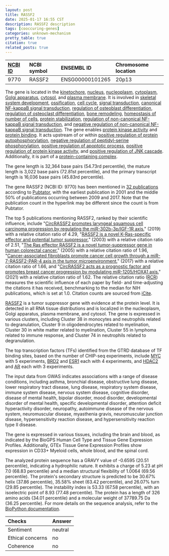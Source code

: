 ```yaml
---
layout: post
title: RASSF2
date: 2025-01-17 16:55 CST
description: RASSF2 description
tags: [cooccuring-genes]
categories: unknown-mechanism
pretty_table: true
citation: true
related_posts: true
---
```




| [NCBI ID](https://www.ncbi.nlm.nih.gov/gene/9770) | NCBI symbol | ENSEMBL ID | Chromosome location |
| :-------- | :------- | :-------- | :------- |
| 9770  | RASSF2 | ENSG00000101265 | 20p13  |



The gene is located in the [kinetochore](https://amigo.geneontology.org/amigo/term/GO:0000776), [nucleus](https://amigo.geneontology.org/amigo/term/GO:0005634), [nucleoplasm](https://amigo.geneontology.org/amigo/term/GO:0005654), [cytoplasm](https://amigo.geneontology.org/amigo/term/GO:0005737), [Golgi apparatus](https://amigo.geneontology.org/amigo/term/GO:0005794), [cytosol](https://amigo.geneontology.org/amigo/term/GO:0005829), and [plasma membrane](https://amigo.geneontology.org/amigo/term/GO:0005886). It is involved in [skeletal system development](https://amigo.geneontology.org/amigo/term/GO:0001501), [ossification](https://amigo.geneontology.org/amigo/term/GO:0001503), [cell cycle](https://amigo.geneontology.org/amigo/term/GO:0007049), [signal transduction](https://amigo.geneontology.org/amigo/term/GO:0007165), [canonical NF-kappaB signal transduction](https://amigo.geneontology.org/amigo/term/GO:0007249), [regulation of osteoblast differentiation](https://amigo.geneontology.org/amigo/term/GO:0045667), [regulation of osteoclast differentiation](https://amigo.geneontology.org/amigo/term/GO:0045670), [bone remodeling](https://amigo.geneontology.org/amigo/term/GO:0046849), [homeostasis of number of cells](https://amigo.geneontology.org/amigo/term/GO:0048872), [protein stabilization](https://amigo.geneontology.org/amigo/term/GO:0050821), [regulation of non-canonical NF-kappaB signal transduction](https://amigo.geneontology.org/amigo/term/GO:1901222), and [negative regulation of non-canonical NF-kappaB signal transduction](https://amigo.geneontology.org/amigo/term/GO:1901223). The gene enables [protein kinase activity](https://amigo.geneontology.org/amigo/term/GO:0004672) and [protein binding](https://amigo.geneontology.org/amigo/term/GO:0005515). It acts upstream of or within [positive regulation of protein autophosphorylation](https://amigo.geneontology.org/amigo/term/GO:0031954), [negative regulation of peptidyl-serine phosphorylation](https://amigo.geneontology.org/amigo/term/GO:0033137), [positive regulation of apoptotic process](https://amigo.geneontology.org/amigo/term/GO:0043065), [positive regulation of protein kinase activity](https://amigo.geneontology.org/amigo/term/GO:0045860), and [positive regulation of JNK cascade](https://amigo.geneontology.org/amigo/term/GO:0046330). Additionally, it is part of a [protein-containing complex](https://amigo.geneontology.org/amigo/term/GO:0032991).


The gene length is 32,364 base pairs (54.73rd percentile), the mature length is 3,022 base pairs (72.81st percentile), and the primary transcript length is 16,036 base pairs (45.83rd percentile).


The gene RASSF2 (NCBI ID: 9770) has been mentioned in [32 publications](https://pubmed.ncbi.nlm.nih.gov/?term=%22RASSF2%22) according to [Pubtator](https://academic.oup.com/nar/article/47/W1/W587/5494727), with the earliest publication in 2001 and the middle 50% of publications occurring between 2009 and 2017. Note that the publication count in the hyperlink may be different since the count is from Pubtator.


The top 5 publications mentioning RASSF2, ranked by their scientific influence, include "[CircRASSF2 promotes laryngeal squamous cell carcinoma progression by regulating the miR-302b-3p/IGF-1R axis.](https://pubmed.ncbi.nlm.nih.gov/30992382)" (2019) with a relative citation ratio of 4.29, "[RASSF2 is a novel K-Ras-specific effector and potential tumor suppressor.](https://pubmed.ncbi.nlm.nih.gov/12732644)" (2003) with a relative citation ratio of 2.51, "[The Ras effector RASSF2 is a novel tumor-suppressor gene in human colorectal cancer.](https://pubmed.ncbi.nlm.nih.gov/16012945)" (2005) with a relative citation ratio of 1.96, "[Cancer-associated fibroblasts promote cancer cell growth through a miR-7-RASSF2-PAR-4 axis in the tumor microenvironment.](https://pubmed.ncbi.nlm.nih.gov/27901488)" (2017) with a relative citation ratio of 1.66, and "[CircRASSF2 acts as a prognostic factor and promotes breast cancer progression by modulating miR-1205/HOXA1 axis.](https://pubmed.ncbi.nlm.nih.gov/34180753)" (2021) with a relative citation ratio of 1.62. The relative citation ratio ([RCR](https://journals.plos.org/plosbiology/article?id=10.1371/journal.pbio.1002541)) measures the scientific influence of each paper by field- and time-adjusting the citations it has received, benchmarking to the median for NIH publications, which is set at 1.0. Citation counts are sourced from [iCite](https://icite.od.nih.gov).


[RASSF2](https://www.proteinatlas.org/ENSG00000101265-RASSF2) is a tumor suppressor gene with evidence at the protein level. It is detected in all RNA tissue distributions and is localized in the nucleoplasm, Golgi apparatus, plasma membrane, and cytosol. The gene is expressed in various clusters, including Cluster 38 in monocytes and neutrophils related to degranulation, Cluster 9 in oligodendrocytes related to myelination, Cluster 30 in white matter related to myelination, Cluster 55 in lymphoma related to immune response, and Cluster 74 in neutrophils related to degranulation.


The top transcription factors (TFs) identified from the GTRD database of TF binding sites, based on the number of CHIP-seq experiments, include [MYC](https://www.ncbi.nlm.nih.gov/gene/4609) with 5 experiments, [BRD2](https://www.ncbi.nlm.nih.gov/gene/6046) and [ESR1](https://www.ncbi.nlm.nih.gov/gene/2099) each with 4 experiments, and [HDAC2](https://www.ncbi.nlm.nih.gov/gene/3066) and [AR](https://www.ncbi.nlm.nih.gov/gene/367) each with 3 experiments.



The input data from GWAS indicates associations with a range of disease conditions, including asthma, bronchial disease, obstructive lung disease, lower respiratory tract disease, lung disease, respiratory system disease, immune system disease, nervous system disease, cognitive disorder, disease of mental health, bipolar disorder, mood disorder, developmental disorder of mental health, specific developmental disorder, attention deficit hyperactivity disorder, neuropathy, autoimmune disease of the nervous system, neuromuscular disease, myasthenia gravis, neuromuscular junction disease, hypersensitivity reaction disease, and hypersensitivity reaction type II disease.



The gene is expressed in various tissues, including the brain and blood, as indicated by the BioGPS Human Cell Type and Tissue Gene Expression Profiles. Additionally, GTEx Tissue Gene Expression Profiles show expression in CD33+ Myeloid cells, whole blood, and the spinal cord.




The analyzed protein sequence has a GRAVY value of -0.6595 (20.51 percentile), indicating a hydrophilic nature. It exhibits a charge of 5.23 at pH 7.0 (68.83 percentile) and a median structural flexibility of 1.0064 (69.56 percentile). The protein's secondary structure is predicted to be 30.67% helix (37.86 percentile), 35.58% sheet (63.42 percentile), and 26.07% turn (29.85 percentile). The instability index is 53.33 (67.58 percentile), with an isoelectric point of 8.93 (77.48 percentile). The protein has a length of 326 amino acids (34.01 percentile) and a molecular weight of 37789.75 Da (36.25 percentile). For more details on the sequence analysis, refer to the [BioPython documentation](https://biopython.org/docs/1.75/api/Bio.SeqUtils.ProtParam.html).





| Checks    | Answer |
| :-------- | :------- |
| Sentiment  | neutral   |
| Ethical concerns | no     |
| Coherence    | no    |